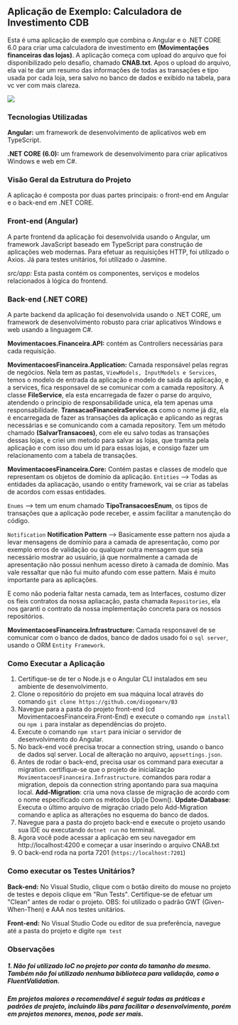 ## Aplicação de Exemplo: Calculadora de Investimento CDB
Esta é uma aplicação de exemplo que combina o Angular e o .NET CORE 6.0 para criar uma calculadora de investimento em **(Movimentações financeiras das lojas)**. A aplicação começa com upload do arquivo que foi disponibilizado pelo desafio, chamado **CNAB.txt**. Apos o upload do arquivo, ela vai te dar um resumo das informações de todas as transações e tipo usada por cada loja, sera salvo no banco de dados e exibido na tabela, para vc ver com mais clareza. 

![](https://yourimageshare.com/ib/fqGBUQtvN0.webp)

### Tecnologias Utilizadas
**Angular:** um framework de desenvolvimento de aplicativos web em TypeScript.

**.NET CORE (6.0):** um framework de desenvolvimento para criar aplicativos Windows e web em C#.
### Visão Geral da Estrutura do Projeto
A aplicação é composta por duas partes principais: o front-end em Angular e o back-end em .NET CORE.

### Front-end (Angular)
A parte frontend da aplicação foi desenvolvida usando o Angular, um framework JavaScript baseado em TypeScript para construção de aplicações web modernas. Para efetuar as requisições HTTP, foi utilizado o Axios. Já para testes unitários, foi utilizado o Jasmine.

*src/app:* Esta pasta contém os componentes, serviços e modelos relacionados à lógica do frontend.

### Back-end (.NET CORE)
A parte backend da aplicação foi desenvolvida usando o .NET CORE, um framework de desenvolvimento robusto para criar aplicativos Windows e web usando a linguagem C#.

**Movimentacoes.Financeira.API:** contém as Controllers necessárias para cada requisição.

**MovimentacoesFinanceira.Application:** Camada responsável pelas regras de negócios. Nela tem as pastas, `ViewModels, InputModels e Services`, temos o modelo de entrada da aplicação e modelo de saida da aplicação, e a services, fica responsavel de se comunicar com a camada repository. A classe **FileService**, ela esta encarregada de fazer o parse do arquivo, atendendo o principio de responsabilidade unica, ela tem apenas uma responsabilidade. **TransacaoFinanceiraService.cs** como o nome já diz, ela é encarregada de fazer as transações da aplicação e aplicando as regras necessárias e se comunicando com a camada repository. Tem um método chamado **(SalvarTransacoes)**, com ele eu salvo todas as transações dessas lojas, e criei um metodo para salvar as lojas, que tramita pela aplicação e com isso dou um id para essas lojas, e consigo fazer um relacionamento com a tabela de transações.

**MovimentacoesFinanceira.Core:** Contém pastas e classes de modelo que representam os objetos de domínio da aplicação.
`Entities` --> Todas as entidades da apliacação, usando o entity framework, vai se criar as tabelas de acordos com essas entidades.

`Enums` --> tem um enum chamado **TipoTransacoesEnum**, os tipos de transações que a aplicação pode receber, e assim facilitar a manutenção do código.

`Notification` **Notification Pattern** --> Basicamente esse pattern nos ajuda a levar mensagens de domínio para a camada de apresentação, como por exemplo erros de validação ou qualquer outra mensagem que seja necessário mostrar ao usuário, já que normalmente a camada de apresentação não possui nenhum acesso direto à camada de domínio. Mas vale ressaltar que não fui muito afundo com esse pattern. Mais é muito importante para as aplicações.

E como não poderia faltar nesta camada, tem as Interfaces, costumo dizer os fieis contratos da nossa apliacação, pasta chamada `Repositories`, ela nos garanti o contrato da nossa implementação concreta para os nossos repositórios.

**MovimentacoesFinanceira.Infrastructure:** Camada responsavel de se comunicar com o banco de dados, banco de dados usado foi o `sql server`, usando o ORM `Entity Framework`. 

### Como Executar a Aplicação
1. Certifique-se de ter o Node.js e o Angular CLI instalados em seu ambiente de desenvolvimento.
2. Clone o repositório do projeto em sua máquina local através do comando `git clone https://github.com/diogomarv/B3`
3. Navegue para a pasta do projeto front-end (cd MovimentacoesFinanceira.Front-End) e execute o comando `npm install` ou `npm i` para instalar as dependências do projeto.
4. Execute o comando `npm start` para iniciar o servidor de desenvolvimento do Angular.
8. No back-end você precisa trocar a connection string, usando o banco de dados sql server. Local de alteração no arquivo, `appsettings.json`.
5. Antes de rodar o back-end, precisa usar os command para executar a migration. certifique-se que o projeto de inicialização `MovimentacoesFinanceira.Infrastructure`. comandos para rodar a migration, depois da connection string apontando para sua maquina local. **Add-Migration**: cria uma nova classe de migração de acordo com o nome especificado com os métodos Up()e Down().
**Update-Database**: Executa o último arquivo de migração criado pelo Add-Migration comando e aplica as alterações no esquema do banco de dados.
5. Navegue para a pasta do projeto back-end e execute o projeto usando sua IDE ou executando `dotnet run` no terminal.
6. Agora você pode acessar a aplicação em seu navegador em http://localhost:4200 e começar a usar inserindo o arquivo CNAB.txt
7. O back-end roda na porta 7201 (`https://localhost:7201`)

### Como executar os Testes Unitários?
**Back-end:** No Visual Studio, clique com o botão direito do mouse no projeto de testes e depois clique em "Run Tests". Certifique-se de efetuar um "Clean" antes de rodar o projeto. OBS: foi utilizado o padrão GWT (Given-When-Then) e AAA nos testes unitários.

**Front-end:** No Visual Studio Code ou editor de sua preferência, navegue até a pasta do projeto e digite `npm test`
### Observações
##### 1. Não foi utilizado IoC no projeto por conta do tamanho do mesmo. Também não foi utilizado nenhuma biblioteca para validação, como o FluentValidation.
##### Em projetos maiores o recomendável é seguir todas as práticas e padrões de projeto, incluindo libs para facilitar o desenvolvimento, porém em projetos menores, menos, pode ser mais.
